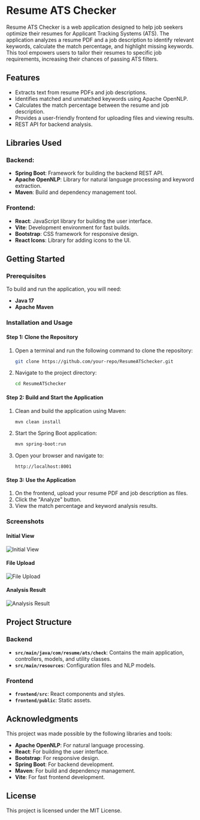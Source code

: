 # Resume ATS Checker

Resume ATS Checker is a web application designed to help job seekers optimize their resumes for Applicant Tracking Systems (ATS). The application analyzes a resume PDF and a job description to identify relevant keywords, calculate the match percentage, and highlight missing keywords. This tool empowers users to tailor their resumes to specific job requirements, increasing their chances of passing ATS filters.

## Features

- Extracts text from resume PDFs and job descriptions.
- Identifies matched and unmatched keywords using Apache OpenNLP.
- Calculates the match percentage between the resume and job description.
- Provides a user-friendly frontend for uploading files and viewing results.
- REST API for backend analysis.

## Libraries Used

### Backend:
- **Spring Boot**: Framework for building the backend REST API.
- **Apache OpenNLP**: Library for natural language processing and keyword extraction.
- **Maven**: Build and dependency management tool.

### Frontend:
- **React**: JavaScript library for building the user interface.
- **Vite**: Development environment for fast builds.
- **Bootstrap**: CSS framework for responsive design.
- **React Icons**: Library for adding icons to the UI.

## Getting Started

### Prerequisites

To build and run the application, you will need:

- **Java 17**
- **Apache Maven**

### Installation and Usage

#### Step 1: Clone the Repository

1. Open a terminal and run the following command to clone the repository:
   ```bash
   git clone https://github.com/your-repo/ResumeATSchecker.git
   ```
2. Navigate to the project directory:
   ```bash
   cd ResumeATSchecker
   ```

#### Step 2: Build and Start the Application

1. Clean and build the application using Maven:
   ```bash
   mvn clean install
   ```
2. Start the Spring Boot application:
   ```bash
   mvn spring-boot:run
   ```
3. Open your browser and navigate to:
   ```
   http://localhost:8001
   ```

#### Step 3: Use the Application

1. On the frontend, upload your resume PDF and job description as files.
2. Click the "Analyze" button.
3. View the match percentage and keyword analysis results.

### Screenshots

#### Initial View
![Initial View](frontend/public/screenshots/initial-view.png)

#### File Upload
![File Upload](frontend/public/screenshots/file-upload.png)

#### Analysis Result
![Analysis Result](frontend/public/screenshots/analysis-result.png)

## Project Structure

### Backend
- **`src/main/java/com/resume/ats/check`**: Contains the main application, controllers, models, and utility classes.
- **`src/main/resources`**: Configuration files and NLP models.

### Frontend
- **`frontend/src`**: React components and styles.
- **`frontend/public`**: Static assets.

## Acknowledgments

This project was made possible by the following libraries and tools:

- **Apache OpenNLP**: For natural language processing.
- **React**: For building the user interface.
- **Bootstrap**: For responsive design.
- **Spring Boot**: For backend development.
- **Maven**: For build and dependency management.
- **Vite**: For fast frontend development.

## License

This project is licensed under the MIT License.
